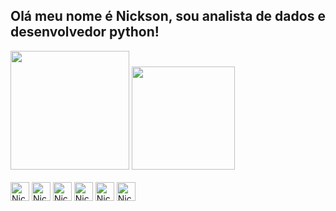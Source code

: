 ## Olá meu nome é Nickson, sou analista de dados e desenvolvedor python!

<div>
<img height="190em" src="https://github-readme-stats.vercel.app/api?username=NicksonIndiani&show_icons=true&theme=algolia"/>
<img height="165em" src="https://github-readme-stats.vercel.app/api/top-langs/?username=NicksonIndiani&layout=compact&theme=algolia"/>
</div>

<div style="display: inline_block"><br>
  <img align="center" alt="Nickson-Python" height="30" width="30" src="https://cdn.jsdelivr.net/gh/devicons/devicon@latest/icons/python/python-original.svg" />
  <img align="center" alt="Nickson-mysql" height="30" width="30" src="https://cdn.jsdelivr.net/gh/devicons/devicon@latest/icons/mysql/mysql-original.svg" />
  <img align="center" alt="Nickson-git" height="30" width="30" src="https://cdn.jsdelivr.net/gh/devicons/devicon@latest/icons/git/git-original.svg" />
  <img align="center" alt="Nickson-notion" height="30" width="30" src="https://cdn.jsdelivr.net/gh/devicons/devicon@latest/icons/notion/notion-original.svg" />
  <img align="center" alt="Nickson-notion" height="30" width="30" src="https://cdn.jsdelivr.net/gh/devicons/devicon@latest/icons/tensorflow/tensorflow-original.svg" />
  <img align="center" alt="Nickson-notion" height="30" width="30" src="http://www.w3.org/2000/svg"/>
  </div>

##
